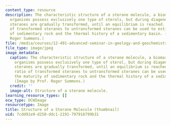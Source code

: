```yaml
---
content_type: resource
description: The characteristic structure of a sterane molecule, a biomarker. Living
  organisms possess exclusively one type of sterols, but during diagenesis and catagenesis,
  steranes are gradually transformed, until an equilibrium is reached. Thus, the ratio
  of transformed steranes to untransformed steranes can be used to estimate the maturity
  of sedimentary rock and the thermal history of a sedimentary basin. (Image by Prof.
  Roger Summons.)
file: /media/courses/12-491-advanced-seminar-in-geology-and-geochemistry-organic-geochemistry-fall-2005/7cdd91e9d258ddc12191797916799b31_12-491f05-th.jpg
file_type: image/jpeg
image_metadata:
  caption: The characteristic structure of a sterane molecule, a biomarker. Living
    organisms possess exclusively one type of sterol, but during diagenesis and catagenesis,
    steranes are gradually transformed, until an equilibrium is reached. Thus, the
    ratio of transformed steranes to untransformed steranes can be used to estimate
    the maturity of sedimentary rock and the thermal history of a sedimentary basin.
    (Image by Prof. Roger Summons.)
  credit: ''
  image-alt: Structure of a sterane molecule.
learning_resource_types: []
ocw_type: OCWImage
resourcetype: Image
title: Structure of a Sterane Molecule (thumbnail)
uid: 7cdd91e9-d258-ddc1-2191-797916799b31
---
```

